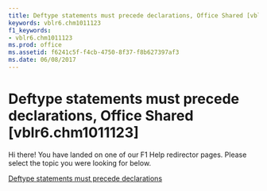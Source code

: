 ```yaml
---
title: Deftype statements must precede declarations, Office Shared [vblr6.chm1011123]
keywords: vblr6.chm1011123
f1_keywords:
- vblr6.chm1011123
ms.prod: office
ms.assetid: f6241c5f-f4cb-4750-8f37-f8b627397af3
ms.date: 06/08/2017
---
```



# Deftype statements must precede declarations, Office Shared [vblr6.chm1011123]

Hi there! You have landed on one of our F1 Help redirector pages. Please select the topic you were looking for below.

[Deftype statements must precede declarations](http://msdn.microsoft.com/library/1cbcf2e1-cd74-7d92-2d7a-2b6c3086e89a%28Office.15%29.aspx)

